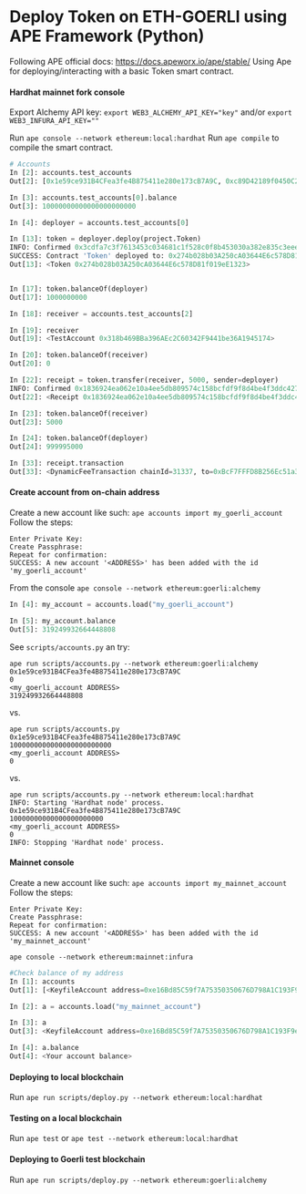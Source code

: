 # Deploy Token on ETH-GOERLI using APE Framework (Python)

Following APE official docs: https://docs.apeworx.io/ape/stable/
Using Ape for deploying/interacting with a basic Token smart contract.

#### Hardhat mainnet fork console

Export Alchemy API key: `export WEB3_ALCHEMY_API_KEY="key"` and/or `export WEB3_INFURA_API_KEY=""`

Run `ape console --network ethereum:local:hardhat`
Run `ape compile` to compile the smart contract.

```python
# Accounts
In [2]: accounts.test_accounts
Out[2]: [0x1e59ce931B4CFea3fe4B875411e280e173cB7A9C, 0xc89D42189f0450C2b2c3c61f58Ec5d628176A1E7, 0x318b469BBa396AEc2C60342F9441be36A1945174, 0x1e14cBD146c3a5496F588CF28Ee656c210057904, 0x63953eB1B3D8DB28334E7C1C69456C851F934199, 0x1e6f0dfb1775f5032f12f56a01526351eD3F07aF, 0x8656bDDC790dA239824eE2eA782d350c80AA2Cf4, 0x2192f6112a026bce4047CeD2A16553Fd31E798B6, 0x1fC1FcEccD0d0cf092Dd11465f2e9Ce6BE3F62ac, 0xBc8563cb0eeDbd1b95CCafD0c156e2daf5E18c29]

In [3]: accounts.test_accounts[0].balance
Out[3]: 10000000000000000000000

In [4]: deployer = accounts.test_accounts[0]

In [13]: token = deployer.deploy(project.Token)
INFO: Confirmed 0x3cdfa7c3f7613453c034681c1f528c0f8b453030a382e835c3eee2578fc38658 (total fees paid = 0)
SUCCESS: Contract 'Token' deployed to: 0x274b028b03A250cA03644E6c578D81f019eE1323
Out[13]: <Token 0x274b028b03A250cA03644E6c578D81f019eE1323>


In [17]: token.balanceOf(deployer)
Out[17]: 1000000000

In [18]: receiver = accounts.test_accounts[2]

In [19]: receiver
Out[19]: <TestAccount 0x318b469BBa396AEc2C60342F9441be36A1945174>

In [20]: token.balanceOf(receiver)
Out[20]: 0

In [22]: receipt = token.transfer(receiver, 5000, sender=deployer)
INFO: Confirmed 0x1836924ea062e10a4ee5db809574c158bcfdf9f8d4be4f3ddc42712950a6b592 (total fees paid = 0)
Out[22]: <Receipt 0x1836924ea062e10a4ee5db809574c158bcfdf9f8d4be4f3ddc42712950a6b592>

In [23]: token.balanceOf(receiver)
Out[23]: 5000

In [24]: token.balanceOf(deployer)
Out[24]: 999995000

In [33]: receipt.transaction
Out[33]: <DynamicFeeTransaction chainId=31337, to=0xBcF7FFFD8B256Ec51a36782a52D0c34f6474D951, from=0x1e59ce931B4CFea3fe4B875411e280e173cB7A9C, gas=32551, nonce=3, value=0, data=b'\xa9\x05\x9c\xbb\x00\x00\x00\x00\x00\x00\x00\x00\x00\x00\x00\x001\x8bF\x9b\xba9j\xec,`4/\x94A\xbe6\xa1\x94Qt\x00\x00\x00\x00\x00\x00\x00\x00\x00\x00\x00\x00\x00\x00\x00\x00\x00\x00\x00\x00\x00\x00\x00\x00\x00\x00\x00\x00\x00\x00\x13\x88', type=0x02, maxFeePerGas=0, maxPriorityFeePerGas=0, accessList=[]>
```

#### Create account from on-chain address

Create a new account like such: `ape accounts import my_goerli_account`
Follow the steps:
```
Enter Private Key:
Create Passphrase:
Repeat for confirmation:
SUCCESS: A new account '<ADDRESS>' has been added with the id 'my_goerli_account'
```

From the console `ape console --network ethereum:goerli:alchemy`
```python
In [4]: my_account = accounts.load("my_goerli_account")

In [5]: my_account.balance
Out[5]: 319249932664448808
```

See `scripts/accounts.py` an try:
```
ape run scripts/accounts.py --network ethereum:goerli:alchemy
0x1e59ce931B4CFea3fe4B875411e280e173cB7A9C
0
<my_goerli_account ADDRESS>
319249932664448808
```
vs.
```
ape run scripts/accounts.py
0x1e59ce931B4CFea3fe4B875411e280e173cB7A9C
1000000000000000000000000
<my_goerli_account ADDRESS>
0
```
vs.
```
ape run scripts/accounts.py --network ethereum:local:hardhat
INFO: Starting 'Hardhat node' process.
0x1e59ce931B4CFea3fe4B875411e280e173cB7A9C
10000000000000000000000
<my_goerli_account ADDRESS>
0
INFO: Stopping 'Hardhat node' process.
```

#### Mainnet console

Create a new account like such: `ape accounts import my_mainnet_account`
Follow the steps:
```
Enter Private Key:
Create Passphrase:
Repeat for confirmation:
SUCCESS: A new account '<ADDRESS>' has been added with the id 'my_mainnet_account'
```

`ape console --network ethereum:mainnet:infura`

```python
#Check balance of my address
In [1]: accounts
Out[1]: [<KeyfileAccount address=0xe16Bd85C59f7A75350350676D798A1C193F9e7f0 alias=my_mainnet_account>, <KeyfileAccount address=0xe16Bd85C59f7A75350350676D798A1C193F9e7f0 alias=max_goerli>]

In [2]: a = accounts.load("my_mainnet_account")

In [3]: a
Out[3]: <KeyfileAccount address=0xe16Bd85C59f7A75350350676D798A1C193F9e7f0 alias=my_mainnet_account>

In [4]: a.balance
Out[4]: <Your account balance>
```

#### Deploying to local blockchain

Run `ape run scripts/deploy.py --network ethereum:local:hardhat`

#### Testing on a local blockchain

Run `ape test` or `ape test --network ethereum:local:hardhat`

#### Deploying to Goerli test blockchain

Run `ape run scripts/deploy.py --network ethereum:goerli:alchemy`



